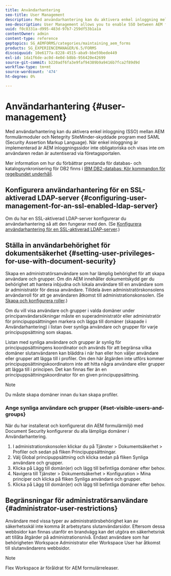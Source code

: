 ```yaml
---
title: Användarhantering
seo-title: User Management
description: Med användarhantering kan du aktivera enkel inloggning mellan AEM formulärmoduler och Netegrity SiteMinder-skyddade program med SAML. Det här dokumentet innehåller mer information om användarhantering.
seo-description: User Management allows you to enable SSO between AEM forms modules and Netegrity SiteMinder-protected applications by using SAML. This document provides more information about User Management.
uuid: f0c8331a-d995-483d-97b7-259df53b1a1a
contentOwner: admin
content-type: reference
geptopics: SG_AEMFORMS/categories/maintaining_aem_forms
products: SG_EXPERIENCEMANAGER/6.5/FORMS
discoiquuid: 10e6177a-8228-4515-aba9-bbe59bede449
exl-id: 1da1f6de-ac0d-4e0d-b8bb-956420e42699
source-git-commit: b220adf6fa3e9faf94389b9a9416b7fca2f89d9d
workflow-type: tm+mt
source-wordcount: '474'
ht-degree: 0%

---
```


# Användarhantering {#user-management}

Med användarhantering kan du aktivera enkel inloggning (SSO) mellan AEM formulärmoduler och Netegrity SiteMinder-skyddade program med SAML (Security Assertion Markup Language). När enkel inloggning är implementerad är AEM inloggningssidor inte obligatoriska och visas inte om användaren redan är autentiserad via företagsportalen.

Mer information om hur du förbättrar prestanda för databas- och katalogsynkronisering för DB2 finns i [IBM DB2-databas: Kör kommandon för regelbundet underhåll](/help/forms/using/admin-help/ibm-db2-database-running-commands.md#ibm-db2-database-running-commands-for-regular-maintenance).

## Konfigurera användarhantering för en SSL-aktiverad LDAP-server {#configuring-user-management-for-an-ssl-enabled-ldap-server}

Om du har en SSL-aktiverad LDAP-server konfigurerar du användarhantering så att den fungerar med den. (Se [Konfigurera användarhantering för en SSL-aktiverad LDAP-server](/help/forms/using/admin-help/configure-user-management-ssl-enabled.md#configure-user-management-for-an-ssl-enabled-ldap-server).)

## Ställa in användarbehörighet för dokumentsäkerhet {#setting-user-privileges-for-use-with-document-security}

Skapa en administratörsanvändare som har lämplig behörighet för att skapa användare och grupper. Om din AEM innehåller dokumentskydd ger du behörighet att hantera inbjudna och lokala användare till en användare som är administratör för dessa användare. Tilldela även administratörskonsolens användarroll för att ge användaren åtkomst till administrationskonsolen. (Se [Skapa och konfigurera roller](/help/forms/using/admin-help/creating-configuring-roles.md#creating-and-configuring-roles).)

Om du vill visa användare och grupper i valda domäner under principanvändarsökningar måste en superadministratör eller administratör för principuppsättningen markera och lägga till domäner (skapade i Användarhantering) i listan över synliga användare och grupper för varje principuppsättning som skapas.

Listan med synliga användare och grupper är synlig för principuppsättningens koordinator och används för att begränsa vilka domäner slutanvändaren kan bläddra i när han eller hon väljer användare eller grupper att lägga till i profiler. Om den här åtgärden inte utförs kommer principuppsättningskoordinatorn inte att hitta några användare eller grupper att lägga till i principen. Det kan finnas fler än en principuppsättningskoordinator för en given principuppsättning.

>[!NOTE]
>
>Du måste skapa domäner innan du kan skapa profiler.

### Ange synliga användare och grupper {#set-visible-users-and-groups}

När du har installerat och konfigurerat din AEM formulärmiljö med Document Security konfigurerar du alla lämpliga domäner i Användarhantering.

1. I administrationskonsolen klickar du på Tjänster > Dokumentsäkerhet > Profiler och sedan på fliken Principuppsättningar.
1. Välj Global principuppsättning och klicka sedan på fliken Synliga användare och grupper.
1. Klicka på Lägg till domän(er) och lägg till befintliga domäner efter behov.
1. Navigera till Tjänster > Dokumentsäkerhet > Konfiguration > Mina principer och klicka på fliken Synliga användare och grupper.
1. Klicka på Lägg till domän(er) och lägg till befintliga domäner efter behov.

## Begränsningar för administratörsanvändare {#administrator-user-restrictions}

Användare med vissa typer av administratörsbehörighet kan av säkerhetsskäl inte komma åt arbetsytans slutanvändarsidor. Eftersom dessa webbsidor kan finnas utanför en brandvägg kan det utgöra en säkerhetsrisk att tillåta åtgärder på administrationsnivå. Endast användare som har behörigheten Workspace Administrator eller Workspace User har åtkomst till slutanvändarens webbsidor.

>[!NOTE]
>
>Flex Workspace är föråldrat för AEM formulärreleaser.
